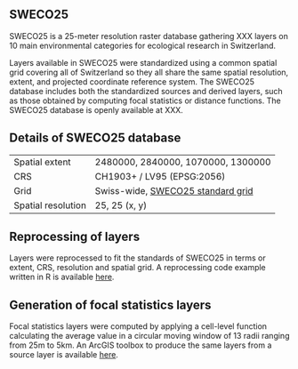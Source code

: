 ## SWECO25

SWECO25 is a 25-meter resolution raster database gathering XXX layers on 10 main environmental categories for ecological research in Switzerland. 

Layers available in SWECO25 were standardized using a common spatial grid covering all of Switzerland so they all share the same spatial resolution, extent, and projected coordinate reference system. The SWECO25 database includes both the standardized sources and derived layers, such as those obtained by computing focal statistics or distance functions. The SWECO25 database is openly available at XXX.

## Details of SWECO25 database

|                    |                                        |
| ------------------ | -------------------------------------- |
| Spatial extent     | 2480000, 2840000, 1070000, 1300000     |
| CRS                | CH1903+ / LV95 (EPSG:2056)             |
| Grid               | Swiss-wide, [SWECO25 standard grid](https://github.com/NKulling/SWECO25/blob/main/data/SWECO25-standardgrid.tif)      |
| Spatial resolution | 25, 25  (x, y)                         |

## Reprocessing of layers

Layers were reprocessed to fit the standards of SWECO25 in terms or extent, CRS, resolution and spatial grid. 
A reprocessing code example written in R is available [here](https://github.com/NKulling/SWECO25/tree/main/layer_standardization_example). 

## Generation of focal statistics layers

Focal statistics layers were computed by applying a cell-level function calculating the average value in a circular moving window of 13 radii ranging from 25m to 5km. An ArcGIS toolbox to produce the same layers from a source layer is available [here](https://github.com/NKulling/SWECO25/tree/main/focal_statistics_toolbox). 


